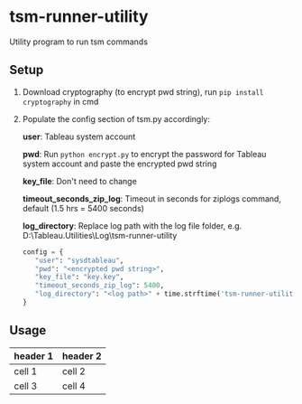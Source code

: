 # tsm-runner-utility

Utility program to run tsm commands

## Setup

1. Download cryptography (to encrypt pwd string), run `pip install cryptography` in cmd

2. Populate the config section of tsm.py accordingly:
   
    **user**: Tableau system account

    **pwd**: Run `python encrypt.py` to encrypt the password for Tableau system account and paste the encrypted pwd string

    **key_file**: Don't need to change

    **timeout_seconds_zip_log**: Timeout in seconds for ziplogs command, default (1.5 hrs = 5400 seconds)

    **log_directory**: Replace log path with the log file folder, e.g. D:\\Tableau.Utilities\\Log\\tsm-runner-utility

    ```python
   config = {
       "user": "sysdtableau",
       "pwd": "<encrypted pwd string>",
       "key_file": "key.key",
       "timeout_seconds_zip_log": 5400,
       "log_directory": "<log path>" + time.strftime('tsm-runner-utility_%Y%m%d.log')
   }
   ```

## Usage

| header 1 | header 2 |
| -------- | -------- |
| cell 1   | cell 2   |
| cell 3   | cell 4   |